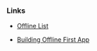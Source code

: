 ### Links

- [Offline List](https://github.com/pazguille/offline-first)

- [Building Offline First App](https://www.youtube.com/watch?v=cmGr0RszHc8)
